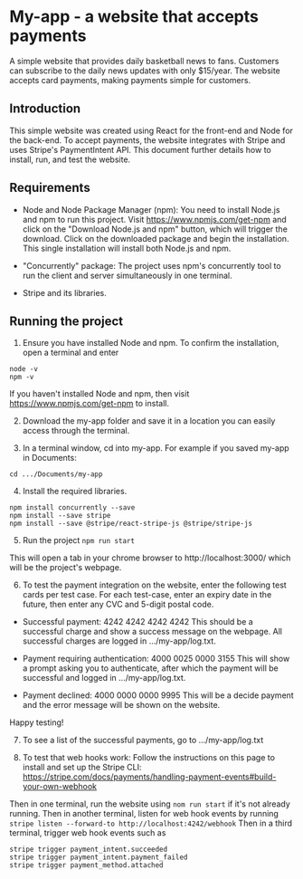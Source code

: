 # My-app - a website that accepts payments
A simple website that provides daily basketball news to fans. Customers can subscribe to the daily news updates with only $15/year. The website accepts card payments, making payments simple for customers.

## Introduction
This simple website was created using React for the front-end and Node for the back-end. To accept payments, the website integrates with Stripe and uses Stripe's PaymentIntent API. This document further details how to install, run, and test the website.

## Requirements
* Node and Node Package Manager (npm): You need to install Node.js and npm to run this project.
Visit https://www.npmjs.com/get-npm and click on the "Download Node.js and npm" button, which will trigger the download. Click on the downloaded package and begin the installation. This single installation will install both Node.js and npm.

* "Concurrently" package: The project uses npm's concurrently tool to run the client and server simultaneously in one terminal.

* Stripe and its libraries.

## Running the project
1. Ensure you have installed Node and npm. To confirm the installation, open a terminal and enter
```
node -v
npm -v
```
If you haven't installed Node and npm, then visit https://www.npmjs.com/get-npm to install.

2. Download the my-app folder and save it in a location you can easily access through the terminal.

3. In a terminal window, cd into my-app. For example if you saved my-app in Documents:
```
cd .../Documents/my-app
```

4. Install the required libraries.
```
npm install concurrently --save
npm install --save stripe
npm install --save @stripe/react-stripe-js @stripe/stripe-js

```

5. Run the project
` npm run start `

This will open a tab in your chrome browser to http://localhost:3000/ which will be the project's webpage.

6. To test the payment integration on the website, enter the following test cards per test case. For each test-case, enter an expiry date in the future, then enter any CVC and 5-digit postal code.

* Successful payment: 4242 4242 4242 4242
  This should be a successful charge and show a success message on the webpage. All successful charges are logged in .../my-app/log.txt.

* Payment requiring authentication: 4000 0025 0000 3155
  This will show a prompt asking you to authenticate, after which the payment will be successful and logged in .../my-app/log.txt.

* Payment declined: 4000 0000 0000 9995
  This will be a decide payment and the error message will be shown on the website.

Happy testing!

7. To see a list of the successful payments, go to .../my-app/log.txt

8. To test that web hooks work:
Follow the instructions on this page to install and set up the Stripe CLI: https://stripe.com/docs/payments/handling-payment-events#build-your-own-webhook

Then in one terminal, run the website using `nom run start` if it's not already running.
Then in another terminal, listen for web hook events by running `stripe listen --forward-to http://localhost:4242/webhook`
Then in a third terminal, trigger web hook events such as
```
stripe trigger payment_intent.succeeded
stripe trigger payment_intent.payment_failed
stripe trigger payment_method.attached

```

